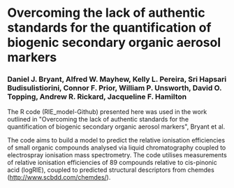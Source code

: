 # Overcoming the lack of authentic standards for the quantification of biogenic secondary organic aerosol markers 
### Daniel J. Bryant, Alfred W. Mayhew, Kelly L. Pereira, Sri Hapsari Budisulistiorini, Connor F. Prior, William P. Unsworth, David O. Topping, Andrew R. Rickard, Jacqueline F. Hamilton ###

The R code (RIE_model-Github) presented here was used in the work outlined in "Overcoming the lack of authentic standards for the quantification of biogenic secondary organic aerosol markers", Bryant et al.

The code aims to build a model to predict the relative ionisation efficiencies of small organic compounds analysed via liquid chromatography coupled to electrospray ionisation mass spectrometry. The code utilises measurements of relative ionisation efficiencies of 89 compounds relative to cis-pinonic acid (logRIE), coupled to predicted structural descriptors from chemdes (http://www.scbdd.com/chemdes/).



